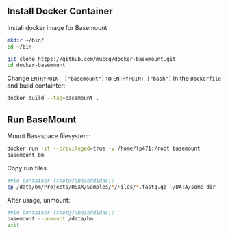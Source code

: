 ## Install Docker Container

Install docker image for Basemount

```bash
mkdir ~/bin/
cd ~/bin

git clone https://github.com/muccg/docker-basemount.git
cd docker-basemount
```

Change `ENTRYPOINT ["basemount"]` to `ENTRYPOINT ["bash"]` in the `Dockerfile` and build containter:

```bash
docker build --tag=basemount .
```

## Run BaseMount

Mount Basespace filesystem:

```bash
docker run -it --privileged=true -v /home/lp471:/root basemount
basemount bm
```

Copy run files

```bash
##In container (root@7aba3edd1ddc):
cp /data/bm/Projects/HSXX/Samples/*/Files/*.fastq.gz ~/DATA/some_dir
```

After usage, unmount:

```bash
##In container (root@7aba3edd1ddc):
basemount --unmount /data/bm
exit
```
